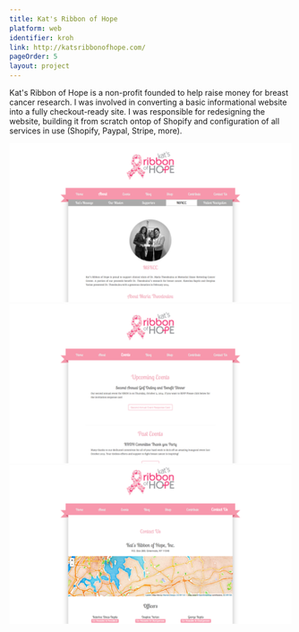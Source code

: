 ```yaml
---
title: Kat's Ribbon of Hope
platform: web
identifier: kroh
link: http://katsribbonofhope.com/
pageOrder: 5
layout: project
---
```


Kat's Ribbon of Hope is a non-profit founded to help raise money for breast cancer research. I was involved in converting a basic informational website into a fully checkout-ready site. I was responsible for redesigning the website, building it from scratch ontop of Shopify and configuration of all services in use (Shopify, Paypal, Stripe, more).

![About Page](./images/1.png)
![Events Page](./images/2.png)
![Contact Us Page](./images/3.png)
